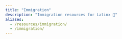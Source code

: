 ```yaml
---
title: "Immigration"
description: "Immigration resources for Latinx 📄"
aliases:
  - /resources/immigration/
  - /immigration/
---
```

